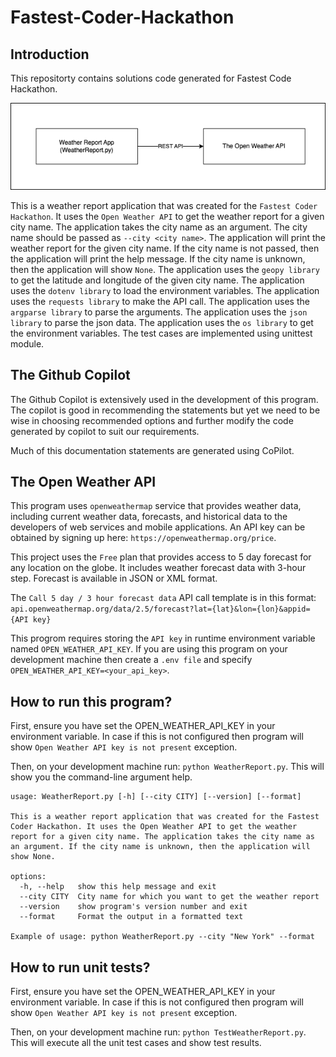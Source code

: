# Fastest-Coder-Hackathon

## Introduction

This repositorty contains solutions code generated for Fastest Code Hackathon.

![](images/solution_architecture.png)

This is a weather report application that was created for the `Fastest Coder Hackathon`. It uses the `Open Weather API` to get the weather report for a given city name. The application takes the city name as an argument. The city name should be passed as `--city <city name>`. The application will print the weather report for the given city name. If the city name is not passed, then the application will print the help message. If the city name is unknown, then the application will show `None`. The application uses the `geopy library` to get the latitude and longitude of the given city name. The application uses the `dotenv library` to load the environment variables. The application uses the `requests library` to make the API call. The application uses the `argparse library` to parse the arguments. The application uses the `json library` to parse the json data. The application uses the `os library` to get the environment variables. The test cases are implemented using unittest module. 

## The Github Copilot

The Github Copilot is extensively used in the development of this program. The copilot is good in recommending the statements but yet we need to be wise in choosing recommended options and further modify the code generated by copilot to suit our requirements. 

Much of this documentation statements are generated using CoPilot.

## The Open Weather API

This program uses `openweathermap` service that provides weather data, including current weather data, forecasts, and historical data to the developers of web services and mobile applications. An API key can be obtained by signing up here: `https://openweathermap.org/price`. 

This project uses the `Free` plan that provides access to 5 day forecast for any location on the globe. It includes weather forecast data with 3-hour step. Forecast is available in JSON or XML format.

The `Call 5 day / 3 hour forecast data` API call template is in this format: `api.openweathermap.org/data/2.5/forecast?lat={lat}&lon={lon}&appid={API key}`

This progrom requires storing the `API key` in runtime environment variable named `OPEN_WEATHER_API_KEY`. If you are using this program on your development machine then create a `.env file` and specify `OPEN_WEATHER_API_KEY=<your_api_key>`.

## How to run this program?

First, ensure you have set the OPEN_WEATHER_API_KEY in your environment variable. In case if this is not configured then program will show `Open Weather API key is not present` exception.

Then, on your development machine run: `python WeatherReport.py`. This will show you the command-line argument help. 

```
usage: WeatherReport.py [-h] [--city CITY] [--version] [--format]

This is a weather report application that was created for the Fastest Coder Hackathon. It uses the Open Weather API to get the weather report for a given city name. The application takes the city name as an argument. If the city name is unknown, then the application will show None.

options:
  -h, --help   show this help message and exit
  --city CITY  City name for which you want to get the weather report
  --version    show program's version number and exit
  --format     Format the output in a formatted text

Example of usage: python WeatherReport.py --city "New York" --format
```

## How to run unit tests?

First, ensure you have set the OPEN_WEATHER_API_KEY in your environment variable. In case if this is not configured then program will show `Open Weather API key is not present` exception.

Then, on your development machine run: `python TestWeatherReport.py`. This will execute all the unit test cases and show test results. 